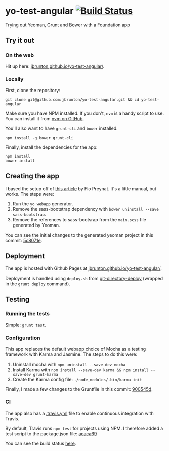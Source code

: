yo-test-angular [![Build Status](https://travis-ci.org/jbrunton/yo-test-angular.png?branch=master)](https://travis-ci.org/jbrunton/yo-test-angular)
==================

Trying out Yeoman, Grunt and Bower with a Foundation app

## Try it out

### On the web

Hit up here: [jbrunton.github.io/yo-test-angular/](http://jbrunton.github.io/yo-test-angular/).

### Locally

First, clone the repository:

    git clone git@github.com:jbrunton/yo-test-angular.git && cd yo-test-angular
    
Make sure you have NPM installed.  If you don't, ```nvm``` is a handy script to use.  You can install it from [nvm on GitHub](https://github.com/creationix/nvm).

You'll also want to have ```grunt-cli``` and ```bower``` installed:

    npm install -g bower grunt-cli
    
Finally, install the dependencies for the app:

    npm install
    bower install

## Creating the app

I based the setup off of [this article](http://shoogledesigns.com/blog/blog/2013/08/02/speed-up-your-css-framework-install-with-yeoman/) by Flo Preynat.  It's a little manual, but works.  The steps were:

1. Run the ```yo webapp``` generator.
2. Remove the sass-bootstrap dependency with ```bower uninstall --save sass-bootstrap```.
3. Remove the references to sass-bootsrap from the ```main.scss``` file generated by Yeoman.

You can see the initial changes to the generated yeoman project in this commit: [5c8071e](https://github.com/jbrunton/yo-test-angular/commit/5c8071ed21dcefc2bf7e91810062688b80a12686).

## Deployment

The app is hosted with Github Pages at [jbrunton.github.io/yo-test-angular/](http://jbrunton.github.io/yo-test-angular/).

Deployment is handled using ```deploy.sh``` from [git-directory-deploy](https://github.com/X1011/git-directory-deploy) (wrapped in the ```grunt deploy``` command).

## Testing

### Running the tests

Simple: ```grunt test```.

### Configuration

This app replaces the default webapp choice of Mocha as a testing framework with Karma and Jasmine.  The steps to do this were:

1. Uninstall mocha with ```npm uninstall --save-dev mocha```
2. Install Karma with ```npm install --save-dev karma && npm install --save-dev grunt-karma```
3. Create the Karma config file: ```./node_modules/.bin/karma init```

Finally, I made a few changes to the Gruntfile in this commit: [900545d](https://github.com/jbrunton/yo-test-angular/commit/900545d22ed0ac3cd816a32fa2c78b57aab1cdde).

### CI

The app also has a [.travis.yml](https://github.com/jbrunton/yo-test-angular/blob/master/.travis.yml) file to enable continuous integration with Travis.

By default, Travis runs ```npm test``` for projects using NPM.  I therefore added a test script to the package.json file: [acaca69](https://github.com/jbrunton/yo-test-angular/commit/acaca6996af0cd61446c4c77640c58f10b13d169)

You can see the build status [here](https://travis-ci.org/jbrunton/yo-test-angular).
